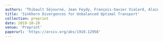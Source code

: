 ```yaml
---
authors: 'Thibault Séjourné, Jean Feydy, François-Xavier Vialard, Alain Trouvé, Gabriel Peyré'
title: 'Sinkhorn Divergences for Unbalanced Optimal Transport'
collection: preprint
date: 2019-10-28
venue: 'Preprint'
paperurl: 'https://arxiv.org/abs/1910.12958'
---
```

